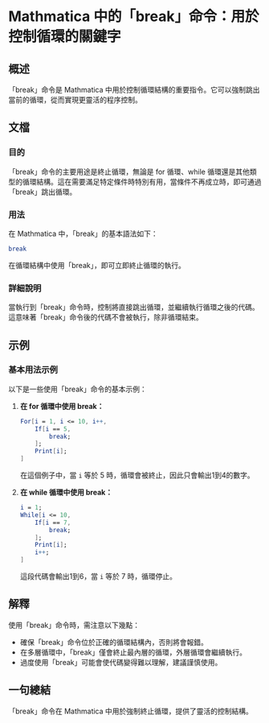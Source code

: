 <!--
Meta Description: # Mathmatica 中的「break」命令：用於控制循環的關鍵字 ## 概述 「break」命令是 Mathmatica 中用於控制循環結構的重要指令。它可以強制跳出當前的循環，從而實現更靈活的程序控制。 ## 文檔 ### 目的 「break」命令的主要用途是終止循環，無論是 for 循環、...
Meta Keywords: break, mathmatica, while, mathematica, 命令時
-->

# Mathmatica 中的「break」命令：用於控制循環的關鍵字

## 概述
「break」命令是 Mathmatica 中用於控制循環結構的重要指令。它可以強制跳出當前的循環，從而實現更靈活的程序控制。

## 文檔
### 目的
「break」命令的主要用途是終止循環，無論是 for 循環、while 循環還是其他類型的循環結構。這在需要滿足特定條件時特別有用，當條件不再成立時，即可通過「break」跳出循環。

### 用法
在 Mathmatica 中，「break」的基本語法如下：
```mathematica
break
```
在循環結構中使用「break」，即可立即終止循環的執行。

### 詳細說明
當執行到「break」命令時，控制將直接跳出循環，並繼續執行循環之後的代碼。這意味著「break」命令後的代碼不會被執行，除非循環結束。

## 示例
### 基本用法示例
以下是一些使用「break」命令的基本示例：

1. **在 for 循環中使用 break：**
   ```mathematica
   For[i = 1, i <= 10, i++,
       If[i == 5,
           break;
       ];
       Print[i];
   ]
   ```
   在這個例子中，當 `i` 等於 5 時，循環會被終止，因此只會輸出1到4的數字。

2. **在 while 循環中使用 break：**
   ```mathematica
   i = 1;
   While[i <= 10,
       If[i == 7,
           break;
       ];
       Print[i];
       i++;
   ]
   ```
   這段代碼會輸出1到6，當 `i` 等於 7 時，循環停止。

## 解釋
使用「break」命令時，需注意以下幾點：
- 確保「break」命令位於正確的循環結構內，否則將會報錯。
- 在多層循環中，「break」僅會終止最內層的循環，外層循環會繼續執行。
- 過度使用「break」可能會使代碼變得難以理解，建議謹慎使用。

## 一句總結
「break」命令在 Mathmatica 中用於強制終止循環，提供了靈活的控制結構。
